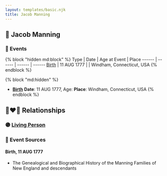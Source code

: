 ```yaml
---
layout: templates/basic.njk
title: Jacob Manning
---
```

## 🔵 Jacob Manning

### 📆 Events

{% block "hidden md:block" %}
Type | Date | Age at Event | Place
------ | ------ | ------ | ------
[Birth](#event-event-2) | 11 AUG 1777 |  | Windham, Connecticut, USA
{% endblock %}

{% block "md:hidden" %}
- **[Birth](#event-event-2)**
**Date**: 11 AUG 1777, Age:
**Place**: Windham, Connecticut, USA
{% endblock %}

## 👩‍❤️‍👨 Relationships

### 🟣 [Living Person](/people/9/99413171)

### 📰 Event Sources

#### <a id="event-event-2"></a> Birth, 11 AUG 1777
* The Genealogical and Biographical History of the Manning Families of New England and descendants